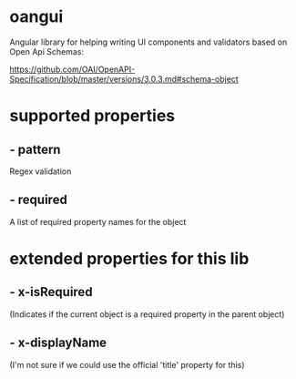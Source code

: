 # oangui
Angular library for helping writing UI components and validators based on Open Api Schemas:

https://github.com/OAI/OpenAPI-Specification/blob/master/versions/3.0.3.md#schema-object


# supported properties

## - pattern
Regex validation

## - required
A list of required property names for the object

# extended properties for this lib

## - x-isRequired
(Indicates if the current object is a required property in the parent object)

## - x-displayName
(I'm not sure if we could use the official 'title' property for this)

